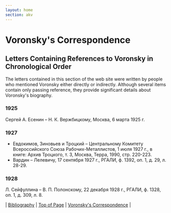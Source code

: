```yaml
---
layout: home
section: akv
---
```


# Voronsky's Correspondence
## Letters Containing References to Voronsky in Chronological Order

The letters contained in this section of the web site were written by people who mentioned Voronsky either directly or
indirectly. Although several items contain only passing reference, they provide significant details about Voronsky's
biography.

### 1925
Сергей А. Есенин – Н. К. Вержбицкому, Москва, 6 марта 1925 г.

### 1927
- Евдокимов, Зиновьев и Троцкий – Центральному Комитету Всероссийского Союза Рабочих-Металлистов, 1 июля 1927 г., в книге: Архив Троцкого, т. 3, Москва, Терра, 1990, стр. 220-223.
- Вардин – Лелевичу, 17 сентября 1927 г., РГАЛИ, ф. 1392, оп. 1, д. 29, л. 28-29.

### 1928
Л. Сейфуллина – В. П. Полонскому, 22 декабря 1928 г., РГАЛИ, ф. 1328, оп. 1, д. 309, л. 8.

| [Bibliography](../Bibliography.html) | [Top of Page](#) | [Voronsky's Correspondence](Correspondence_AKV.html) |

